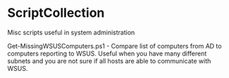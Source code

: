 # ScriptCollection
Misc scripts useful in system administration

Get-MissingWSUSComputers.ps1 - Compare list of computers from AD to computers reporting to WSUS. Useful when you have many different subnets and you are not sure if all hosts are able to communicate with WSUS.